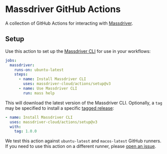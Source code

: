 # Massdriver GitHub Actions

A collection of GitHub Actions for interacting with [Massdriver](https://massdriver.cloud).

## Setup

Use this action to set up the [Massdriver CLI](https://github.com/massdriver-cloud/mass) for use in your workflows:

```yaml
jobs:
  massdriver:
    runs-on: ubuntu-latest
    steps:
      - name: Install Massdriver CLI
        uses: massdriver-cloud/actions/setup@v3
      - name: Use Massdriver CLI
        run: mass help
```

This will download the latest version of the Massdriver CLI. Optionally, a `tag` may be specified to install a specific [tagged release](https://github.com/massdriver-cloud/mass/releases):

```yaml
- name: Install Massdriver CLI
  uses: massdriver-cloud/actions/setup@v3
  with:
    tag: 1.0.0
```

We test this action against `ubuntu-latest` and `macos-latest` GitHub runners. If you need to use this action on a different runner, please [open an issue](https://github.com/massdriver-cloud/actions/issues/new).
